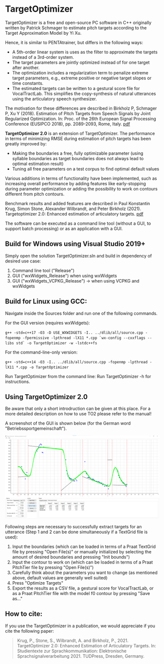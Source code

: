 # TargetOptimizer
TargetOptimizer is a free and open-source PC software in C++ originally written by Patrick Schmager to estimate pitch targets according to the Target Approximation Model by Yi Xu. 

Hence, it is similar to PENTAtrainer, but differs in the following ways:
- A 5th-order linear system is uses as the filter to approximate the targets instead of a 3rd-order system.
- The target parameters are jointly optimized instead of for one target after another.
- The optimization includes a regularization term to penalize extreme target parameters, e.g., extreme positive or negative target slopes or time constants.
- The estimated targets can be written to a gestural score file for VocalTractLab. This simplifies the copy-synthesis of natural utterances using the articulatory speech synthesizer.

The motivation for these differences are described in Birkholz P, Schmager P, Xu Y (2018). Estimation of Pitch Targets from Speech Signals by Joint Regularized Optimization. In: Proc. of the 26th European Signal Processing Conference (EUSIPCO 2018), pp. 2089-2093, Rome, Italy. [pdf](http://www.vocaltractlab.de/publications/birkholz-2018-eusipco.pdf)

**TargetOptimizer 2.0** is an extension of TargetOptimizer. The performance in terms of minimizing RMSE during estimation of pitch targets has been greatly improved by:
- Making the boundaries a free, fully optimizable parameter (using syllable boundaries as target boundaries does not always lead to optimal estimation result)
- Tuning all free parameters on a test corpus to find optimal default values

Various additions in terms of functionality have been implemented, such as increasing overall performance by adding features like early-stopping during parameter optimization or adding the possibility to work on contours different from pitch contours.


Benchmark results and added features are described in Paul Konstantin Krug, Simon Stone, Alexander Wilbrandt, and Peter Birkholz (2021). Targetoptimizer 2.0: Enhanced estimation of articulatory targets. [pdf](http://www.essv.de/essv2021/pdfs/08_krug.pdf)


The software can be executed as a command line tool (without a GUI, to support batch processing) or as an application with a GUI.

## Build for Windows using Visual Studio 2019+
Simply open the solution TargetOptimizer.sln and build in dependency of desired use case:
1. Command line tool ("Release")
2. GUI ("wxWidgets_Release") when using wxWidgets
3. GUI ("wxWidgets_VCPKG_Release") -> when using VCPKG and wxWidgets

## Build for Linux using GCC:
Navigate inside the Sources folder and run one of the following commands.

For the GUI version (requires wxWidgets):

``g++ -std=c++17 -O3 -D USE_WXWIDGETS -I.. ../dlib/all/source.cpp -fopenmp -fpermissive -lpthread -lX11 *.cpp `wx-config --cxxflags --libs std` -o TargetOptimizer -w -lstdc++fs``

For the command-line-only version:

``g++ -std=c++14 -O3 -I.. ../dlib/all/source.cpp -fopenmp -lpthread -lX11 *.cpp -o TargetOptimizer``

Run TargetOptimizer from the command line:
Run TargetOptimizer -h for instructions.

## Using TargetOptimizer 2.0
Be aware that only a short introdruction can be given at this place. For a more detailed description on how to use TO2 please refer to the manual!

A screenshot of the GUI is shown below (for the German word "Betriebssportgemeinschaft").

![Screenshot Target Optimizer 2.0](doc/TargetOptimizer_GUI.png)

Following steps are necessary to successfully extract targets for an utterance (Step 1 and 2 can be done simultaneously if a TextGrid file is used):
1. Input the boundaries (which can be loaded in terms of a Praat TextGrid file by pressing "Open File(s)" or manually initialized by selecting the amount of desired boundaries and pressing "Init bounds")
2. Input the contour to work on (which can be loaded in terms of a Praat PitchTier file by pressing "Open File(s)")
3. Carefully think about the parameters you want to change (as mentioned above, default values are generally well suited)
4. Press "Optimize Targets"
5. Export the results as a CSV file, a gestural score for VocalTractLab, or as a Praat PitchTier file with the model f0 contour by pressing "Save as..."

## How to cite:
If you use the TargetOptimizer in a publication, we would appreciate if you cite the following paper:
>Krug, P., Stone, S., Wilbrandt, A. and Birkholz, P., 2021. TargetOptimizer 2.0: Enhanced Estimation of Articulatory Targets. In: Studientexte zur Sprachkommunikation: Elektronische Sprachsignalverarbeitung 2021. TUDPress, Dresden, Germany.
